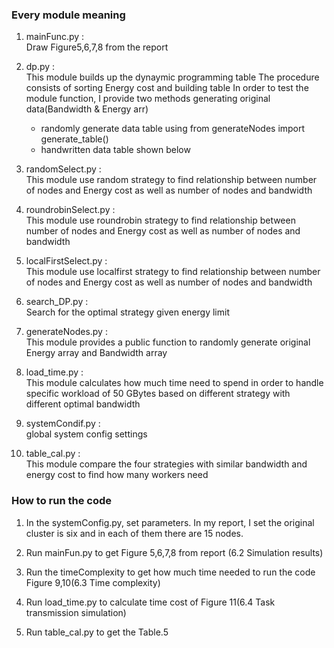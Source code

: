 ### Every module meaning

1. mainFunc.py :   
  Draw Figure5,6,7,8 from the report

2. dp.py :   
This module builds up the dynaymic programming table
The procedure consists of sorting Energy cost and building table
In order to test the module function, I provide two methods generating
original data(Bandwidth & Energy arr)
   - randomly generate data table using from generateNodes import generate_table()
   - handwritten data table shown below

3. randomSelect.py :  
This module use random strategy to find relationship between number of nodes and Energy cost
as well as number of nodes and bandwidth

4. roundrobinSelect.py :  
This module use roundrobin strategy to find relationship between number of nodes and Energy cost
as well as number of nodes and bandwidth

5. localFirstSelect.py :    
This module use localfirst strategy to find relationship between number of nodes and Energy cost
as well as number of nodes and bandwidth

6. search_DP.py :    
Search for the optimal strategy given energy limit

7. generateNodes.py :   
This module provides a public function to randomly generate original
Energy array and Bandwidth array

8. load_time.py :   
This module calculates how much time need to spend in order to handle specific 
workload of 50 GBytes based on different strategy with different optimal bandwidth

9. systemCondif.py :   
global system config settings

10. table_cal.py :   
This module compare the four strategies with similar bandwidth 
and energy cost to find how many workers need

### How to run the code
1. In the systemConfig.py, set parameters. In my report, I set the original
cluster is six and in each of them there are 15 nodes.

2. Run mainFun.py to get Figure 5,6,7,8 from report (6.2 Simulation results)

3. Run the timeComplexity to get how much time needed to run the code Figure 9,10(6.3 Time complexity)

4. Run load_time.py to calculate time cost of Figure 11(6.4 Task transmission simulation)

5. Run table_cal.py to get the Table.5